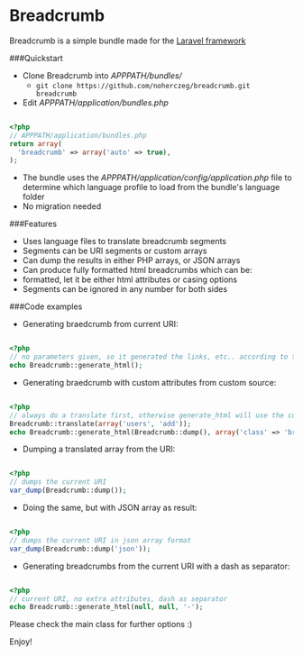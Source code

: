 # Breadcrumb

Breadcrumb is a simple bundle made for the [Laravel framework](http://laravel.com/)

###Quickstart

* Clone Breadcrumb into *APPPATH/bundles/*
  * ```git clone https://github.com/noherczeg/breadcrumb.git breadcrumb```
* Edit *APPPATH/application/bundles.php*

```php

<?php
// APPPATH/application/bundles.php
return array(
  'breadcrumb' => array('auto' => true),
);
```
* The bundle uses the *APPPATH/application/config/application.php* file to determine which language profile to load from the bundle's language folder
* No migration needed

###Features

* Uses language files to translate breadcrumb segments
* Segments can be URI segments or custom arrays
* Can dump the results in either PHP arrays, or JSON arrays
* Can produce fully formatted html breadcrumbs which can be:
* formatted, let it be either html attributes or casing options
* Segments can be ignored in any number for both sides

###Code examples

* Generating braedcrumb from current URI:

```php

<?php
// no parameters given, so it generated the links, etc.. according to the default settings
echo Breadcrumb::generate_html();
```
* Generating braedcrumb with custom attributes from custom source:

```php

<?php
// always do a translate first, otherwise generate_html will use the current URI
Breadcrumb::translate(array('users', 'add'));
echo Breadcrumb::generate_html(Breadcrumb::dump(), array('class' => 'breadcrumb_link_class'));
```
* Dumping a translated array from the URI:

```php

<?php
// dumps the current URI
var_dump(Breadcrumb::dump());
```
* Doing the same, but with JSON array as result:

```php

<?php
// dumps the current URI in json array format
var_dump(Breadcrumb::dump('json'));
```
* Generating breadcrumbs from the current URI with a dash as separator:

```php

<?php
// current URI, no extra attributes, dash as separator
echo Breadcrumb::generate_html(null, null, '-');
```

Please check the main class for further options :)

Enjoy!